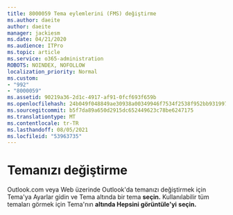 ```yaml
---
title: 8000059 Tema eylemlerini (FMS) değiştirme
ms.author: daeite
author: daeite
manager: jackiesm
ms.date: 04/21/2020
ms.audience: ITPro
ms.topic: article
ms.service: o365-administration
ROBOTS: NOINDEX, NOFOLLOW
localization_priority: Normal
ms.custom:
- "992"
- "8000059"
ms.assetid: 90219a36-2d1c-4917-af91-0fcf693f659b
ms.openlocfilehash: 24b049f048849ae30938a00349946f7534f2538f952bb931997af53472ee3729
ms.sourcegitcommit: b5f7da89a650d2915dc652449623c78be6247175
ms.translationtype: MT
ms.contentlocale: tr-TR
ms.lasthandoff: 08/05/2021
ms.locfileid: "53963735"
---
```

# <a name="how-to-change-your-theme"></a>Temanızı değiştirme

Outlook.com veya Web üzerinde Outlook'da temanızı değiştirmek için Tema'ya Ayarlar gidin ve Tema altında bir tema **seçin.**  Kullanılabilir tüm temaları görmek için Tema'nın **altında Hepsini görüntüle'yi** **seçin.**
  